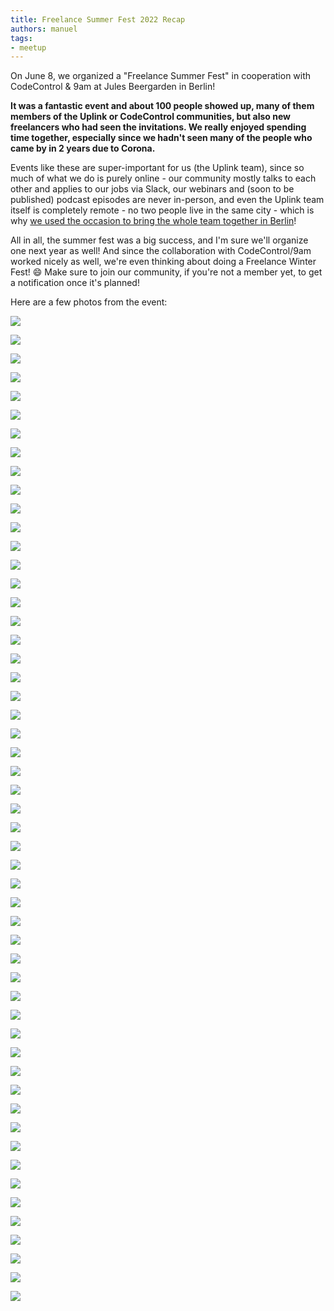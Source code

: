 ```yaml
---
title: Freelance Summer Fest 2022 Recap
authors: manuel
tags:
- meetup
---
```


On June 8, we organized a "Freelance Summer Fest" in cooperation with CodeControl & 9am at Jules Beergarden in Berlin!

**It was a fantastic event and about 100 people showed up, many of them members of the Uplink or CodeControl communities, but also new freelancers who had seen the invitations. We really enjoyed spending time together, especially since we hadn't seen many of the people who came by in 2 years due to Corona.**

<!--truncate-->

Events like these are super-important for us (the Uplink team), since so much of what we do is purely online - our community mostly talks to each other and applies to our jobs via Slack, our webinars and (soon to be published) podcast episodes are never in-person, and even the Uplink team itself is completely remote - no two people live in the same city - which is why [we used the occasion to bring the whole team together in Berlin](https://uplink.tech/blog/sollten-sich-remote-teams-von-zeit-zu-zeit-offline-treffen/)!

All in all, the summer fest was a big success, and I'm sure we'll organize one next year as well! And since the collaboration with CodeControl/9am worked nicely as well, we're even thinking about doing a Freelance Winter Fest! 😄
Make sure to join our community, if you're not a member yet, to get a notification once it's planned!

Here are a few photos from the event:

![](01-1.jpg)

![](220608-Uplink_Sommer_Fest_2022-WebRes-001-1.jpg)

![](220608-Uplink_Sommer_Fest_2022-WebRes-002-1.jpg)

![](220608-Uplink_Sommer_Fest_2022-WebRes-003-1.jpg)

![](220608-Uplink_Sommer_Fest_2022-WebRes-004-1.jpg)

![](220608-Uplink_Sommer_Fest_2022-WebRes-005-1.jpg)

![](220608-Uplink_Sommer_Fest_2022-WebRes-006-1.jpg)

![](220608-Uplink_Sommer_Fest_2022-WebRes-007-1.jpg)

![](220608-Uplink_Sommer_Fest_2022-WebRes-008.jpg)

![](220608-Uplink_Sommer_Fest_2022-WebRes-009.jpg)

![](220608-Uplink_Sommer_Fest_2022-WebRes-010.jpg)

![](220608-Uplink_Sommer_Fest_2022-WebRes-011.jpg)

![](220608-Uplink_Sommer_Fest_2022-WebRes-012.jpg)

![](220608-Uplink_Sommer_Fest_2022-WebRes-013.jpg)

![](220608-Uplink_Sommer_Fest_2022-WebRes-014.jpg)

![](220608-Uplink_Sommer_Fest_2022-WebRes-015.jpg)

![](220608-Uplink_Sommer_Fest_2022-WebRes-016.jpg)

![](220608-Uplink_Sommer_Fest_2022-WebRes-017.jpg)

![](220608-Uplink_Sommer_Fest_2022-WebRes-019.jpg)

![](220608-Uplink_Sommer_Fest_2022-WebRes-020.jpg)

![](220608-Uplink_Sommer_Fest_2022-WebRes-021.jpg)

![](220608-Uplink_Sommer_Fest_2022-WebRes-022.jpg)

![](220608-Uplink_Sommer_Fest_2022-WebRes-023.jpg)

![](220608-Uplink_Sommer_Fest_2022-WebRes-024.jpg)

![](220608-Uplink_Sommer_Fest_2022-WebRes-025.jpg)

![](220608-Uplink_Sommer_Fest_2022-WebRes-026.jpg)

![](220608-Uplink_Sommer_Fest_2022-WebRes-027.jpg)

![](220608-Uplink_Sommer_Fest_2022-WebRes-028.jpg)

![](220608-Uplink_Sommer_Fest_2022-WebRes-029.jpg)

![](220608-Uplink_Sommer_Fest_2022-WebRes-030.jpg)

![](220608-Uplink_Sommer_Fest_2022-WebRes-031.jpg)

![](220608-Uplink_Sommer_Fest_2022-WebRes-032.jpg)

![](220608-Uplink_Sommer_Fest_2022-WebRes-034.jpg)

![](220608-Uplink_Sommer_Fest_2022-WebRes-035.jpg)

![](220608-Uplink_Sommer_Fest_2022-WebRes-036.jpg)

![](220608-Uplink_Sommer_Fest_2022-WebRes-038.jpg)

![](220608-Uplink_Sommer_Fest_2022-WebRes-039.jpg)

![](220608-Uplink_Sommer_Fest_2022-WebRes-040.jpg)

![](220608-Uplink_Sommer_Fest_2022-WebRes-041.jpg)

![](220608-Uplink_Sommer_Fest_2022-WebRes-042.jpg)

![](220608-Uplink_Sommer_Fest_2022-WebRes-043.jpg)

![](220608-Uplink_Sommer_Fest_2022-WebRes-044.jpg)

![](220608-Uplink_Sommer_Fest_2022-WebRes-045.jpg)

![](220608-Uplink_Sommer_Fest_2022-WebRes-046.jpg)

![](220608-Uplink_Sommer_Fest_2022-WebRes-047.jpg)

![](220608-Uplink_Sommer_Fest_2022-WebRes-048.jpg)

![](220608-Uplink_Sommer_Fest_2022-WebRes-049.jpg)

![](220608-Uplink_Sommer_Fest_2022-WebRes-050.jpg)

![](220608-Uplink_Sommer_Fest_2022-WebRes-051.jpg)

![](220608-Uplink_Sommer_Fest_2022-WebRes-052.jpg)

![](220608-Uplink_Sommer_Fest_2022-WebRes-053.jpg)

![](220608-Uplink_Sommer_Fest_2022-WebRes-054.jpg)

![](220608-Uplink_Sommer_Fest_2022-WebRes-055.jpg)
